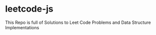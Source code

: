 # leetcode-js

This Repo is full of Solutions to Leet Code Problems and Data Structure Implementations
